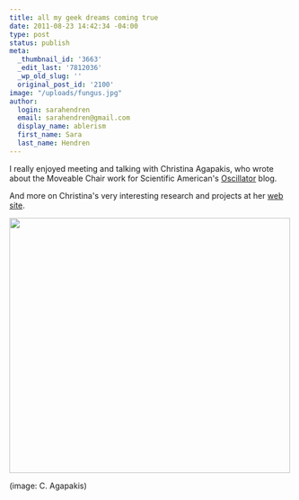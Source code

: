 ```yaml
---
title: all my geek dreams coming true
date: 2011-08-23 14:42:34 -04:00
type: post
status: publish
meta:
  _thumbnail_id: '3663'
  _edit_last: '7812036'
  _wp_old_slug: ''
  original_post_id: '2100'
image: "/uploads/fungus.jpg"
author:
  login: sarahendren
  email: sarahendren@gmail.com
  display_name: ablerism
  first_name: Sara
  last_name: Hendren
---
```


<p>I really enjoyed meeting and talking with Christina Agapakis, who wrote about the Moveable Chair work for Scientific American's <a href="http://blogs.scientificamerican.com/oscillator/2011/08/23/editing-the-city/">Oscillator</a> blog.</p>
<p>And more on Christina's very interesting research and projects at her <a href="http://www.agapakis.com/index.html">web site</a>.</p>
<p><a href="http://ablersite.files.wordpress.com/2011/08/straining.jpg"><img class="alignnone size-full wp-image-3663" title="straining" src="{{ site.baseurl }}/uploads/straining.jpg" alt="" width="500" height="454" /></a></p>
<p>(image: C. Agapakis)</p>
